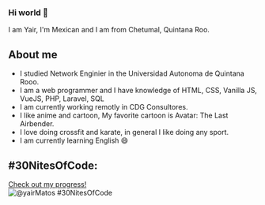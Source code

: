 ### Hi world 👋

I am Yair, I'm Mexican and I am from Chetumal, Quintana Roo.
## About me
- I studied Network Enginier in the Universidad Autonoma de Quintana Rooo.
- I am a web programmer and I have knowledge of HTML, CSS, Vanilla JS, VueJS, PHP, Laravel, SQL
- I am currently working remotly in CDG Consultores.
- I like anime and cartoon, My favorite cartoon is Avatar: The Last Airbender.
- I love doing crossfit and karate, in general I like doing any sport.
- I am currently learning English 😄

## #30NitesOfCode:
  [Check out my progress!](https://www.codedex.io/@yairMatos/30-nites-of-code)  
  ![@yairMatos #30NitesOfCode](https://www.codedex.io/api/petStatus?user=yairMatos)
  
<!--
**yairabram/yairabram** is a ✨ _special_ ✨ repository because its `README.md` (this file) appears on your GitHub profile.

Here are some ideas to get you started:

- 🔭 I’m currently working on ...
- 🌱 I’m currently learning ...
- 👯 I’m looking to collaborate on ...
- 🤔 I’m looking for help with ...
- 💬 Ask me about ...
- 📫 How to reach me: ...
- 😄 Pronouns: ...
- ⚡ Fun fact: ...
-->
